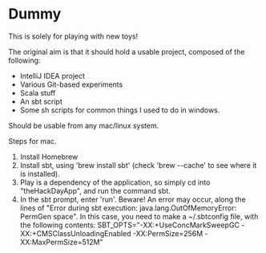 Dummy
========

This is solely for playing with new toys!

The original aim is that it should hold a usable project, composed of the following:
* IntelliJ IDEA project
* Various Git-based experiments
* Scala stuff
* An sbt script
* Some sh scripts for common things I used to do in windows.

Should be usable from any mac/linux system.

Steps for mac.
1. Install Homebrew
2. Install sbt, using 'brew install sbt' (check 'brew --cache' to see where it is installed).
3. Play is a dependency of the application, so simply cd into "theHackDayApp", and run the command sbt.
4. In the sbt prompt, enter 'run'. Beware! An error may occur, along the lines of "Error during sbt execution: java.lang.OutOfMemoryError: PermGen space". In this case, you need to make a ~/.sbtconfig file, with the following contents: SBT_OPTS="-XX:+UseConcMarkSweepGC -XX:+CMSClassUnloadingEnabled -XX:PermSize=256M -XX:MaxPermSize=512M" 
